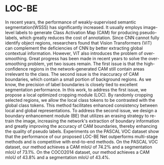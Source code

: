 # LOC-BE
In recent years, the performance of weakly-supervised semantic segmentation(WSSS) has significantly increased. It usually employs image-level labels to generate Class Activation Map (CAM) for producing pseudo-labels, which greatly reduces the cost of annotation. Since CNN cannot fully identify object regions, researchers found that Vision Transformers (ViT) can complement the deficiencies of CNN by better extracting global contextual information. However, ViT also introduces the problem of over-smoothing. Great progress has been made in recent years to solve the over-smoothing problem, yet two issues remain. The first issue is that the high-confidence regions in the network-generated CAM still contain areas irrelevant to the class. The second issue is the inaccuracy of CAM boundaries, which contain a small portion of background regions. As we know, the precision of label boundaries is closely tied to excellent segmentation performance. In this work, to address the first issue, we propose a local optimized cropping module (LOC). By randomly cropping selected regions, we allow the local class tokens to be contrasted with the global class tokens. This method facilitates enhanced consistency between local and global representations. To address the second issue, we design a boundary enhancement module (BE) that utilizes an erasing strategy to re-train the image, increasing the network's extraction of boundary information and greatly improving the accuracy of CAM boundaries, thereby enhancing the quality of pseudo labels. Experiments on the PASCAL VOC dataset show that the performance of our proposed LOC-BE Net outperforms multi-stage methods and is competitive with end-to-end methods. On the PASCAL VOC dataset, our method achieves a CAM mIoU of 74.2\% and a segmentation mIoU of 73.1\%. On the COCO2014 dataset, our method achieves a CAM mIoU of 43.8\% and a segmentation mIoU of 43.4\%.
